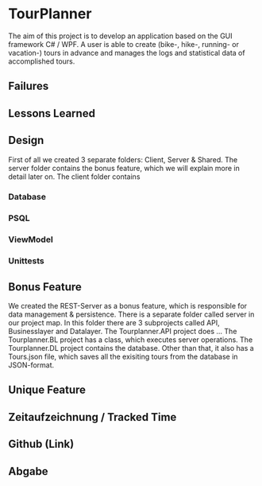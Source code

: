 # TourPlanner

The aim of this project is to develop an application based on the GUI framework C# / WPF.
A user is able to create (bike-, hike-, running- or vacation-) tours in advance and manages the logs and statistical data of accomplished tours.

## Failures

## Lessons Learned

## Design
First of all we created 3 separate folders: Client, Server & Shared.
The server folder contains the bonus feature, which we will explain more in detail later on.
The client folder contains

### Database

### PSQL

### ViewModel

### Unittests

## Bonus Feature
We created the REST-Server as a bonus feature, which is responsible for data management & persistence.
There is a separate folder called server in our project map. In this folder there are 3 subprojects called API, Businesslayer and Datalayer.
The Tourplanner.API project does ...
The Tourplanner.BL project has a class, which executes server operations.
The Tourplanner.DL project contains the database. Other than that, it also has a Tours.json file, which saves all the exisiting tours from the database in JSON-format.

## Unique Feature

## Zeitaufzeichnung / Tracked Time

## Github (Link)

## Abgabe
